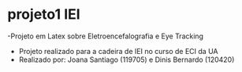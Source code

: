 # projeto1 IEI
-Projeto em Latex sobre Eletroencefalografia e Eye Tracking
- Projeto realizado para a cadeira de IEI no curso de ECI da UA
- Realizado por: Joana Santiago (119705) e Dinis Bernardo (120420)
